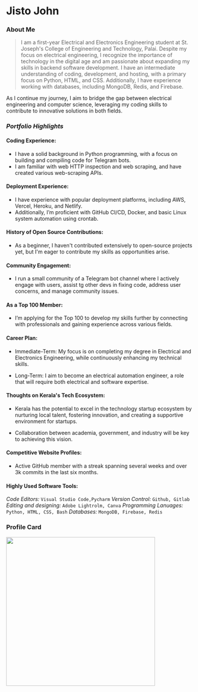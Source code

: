 # Jisto John

### About Me

> I am a first-year Electrical and Electronics Engineering student at St. Joseph's College of Engineering and Technology, Palai. Despite my focus on electrical engineering, I recognize the importance of technology in the digital age and am passionate about expanding my skills in backend software development. I have an intermediate understanding of coding, development, and hosting, with a primary focus on Python, HTML, and CSS. Additionally, I have experience working with databases, including MongoDB, Redis, and Firebase.



As I continue my journey, I aim to bridge the gap between electrical engineering and computer science, leveraging my coding skills to contribute to innovative solutions in both fields.

### _Portfolio Highlights_

#### Coding Experience:

- I have a solid background in Python programming, with a focus on building and compiling code for Telegram bots.
- I am familiar with web HTTP inspection and web scraping, and have created various web-scraping APIs.


#### Deployment Experience:

- I have experience with popular deployment platforms, including AWS, Vercel, Heroku, and Netlify.
- Additionally, I’m proficient with GitHub CI/CD, Docker, and basic Linux system automation using crontab.


#### History of Open Source Contributions:

- As a beginner, I haven't contributed extensively to open-source projects yet, but I'm eager to contribute my skills as opportunities arise.


#### Community Engagement:

- I run a small community of a Telegram bot channel where I actively engage with users, assist tg other devs in fixing code, address user concerns, and manage community issues.


#### As a Top 100 Member:

- I’m applying for the Top 100 to develop my skills further by connecting with professionals and gaining experience across various fields.


#### Career Plan:

- Immediate-Term: My focus is on completing my degree in Electrical and Electronics Engineering, while continuously enhancing my technical skills.

- Long-Term: I aim to become an electrical automation engineer, a role that will require both electrical and software expertise.


#### Thoughts on Kerala's Tech Ecosystem:

- Kerala has the potential to excel in the technology startup ecosystem by nurturing local talent, fostering innovation, and creating a supportive environment for startups.

- Collaboration between academia, government, and industry will be key to achieving this vision.


#### Competitive Website Profiles:

- Active GitHub member with a streak spanning several weeks and over 3k commits in the last six months.


#### Highly Used Software Tools:

*Code Editors:* `Visual Studio Code,Pycharm`
*Version Control:* `Github, Gitlab`
*Editing and designing:* `Adobe Lightrolm, Canva`
*Programming Lanuages:* `Python, HTML, CSS, Bash`
*Databases:* `MongoDB, Firebase, Redis`


### Profile Card

<img
src="https://mulearn.org/embed/rank/appujohn@mulearn"
width="400px"> </img>



